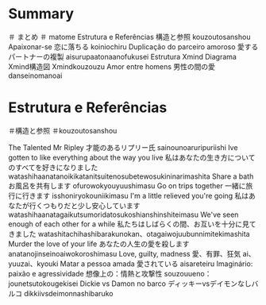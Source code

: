 # Summary
＃ まとめ
＃ matome
Estrutura e Referências
構造と参照
kouzoutosanshou
Apaixonar-se
恋に落ちる
koiniochiru
Duplicação do parceiro amoroso
愛するパートナーの複製
aisurupaatonaanofukusei
Estrutura Xmind Diagrama
Xmind構造図
Xmindkouzouzu
Amor entre homens
男性の間の愛
danseinomanoai



# Estrutura e Referências
＃構造と参照
＃kouzoutosanshou



The Talented Mr Ripley 
才能のあるリプリー氏
sainounoaruripuriishi
  Ive gotten to like everything about the way you live
私はあなたの生き方についてのすべてを好きになりました
watashihaanatanoikikatanitsuitenosubetewosukininarimashita
  Share a bath
お風呂を共有します
ofurowokyouyuushimasu
  Go on trips together
一緒に旅行に行きます
isshoniryokouniikimasu
  I'm a little relieved you're going 
私はあなたが行くつもりだと少し安心しています
watashihaanatagaikutsumoridatosukoshianshinshiteimasu
  We've seen enough of each other for a while
私たちはしばらくの間、お互いを十分に見てきました
watashitachihashibarakunokan、otagaiwojuubunnimitekimashita
  Murder the love of your life
あなたの人生の愛を殺します
anatanojinseinoaiwokoroshimasu
  Love, guilty, madness
愛、有罪、狂気
ai、yuuzai、kyouki
  Matar a pessoa amada
愛されている
aisareteiru
  Imaginário: paixão e agressividade 
想像上の：情熱と攻撃性
souzouueno：jounetsutokougekisei
  Dickie vs Damon no barco
ディッキーvsデイモンなしバルコ
dikkiivsdeimonnashibaruko
